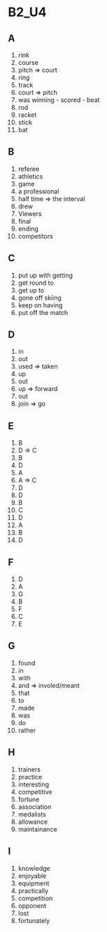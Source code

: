 # B2_U4

## A
1. rink
2. course
3. pitch => court
4. ring
5. track
6. court => pitch
7. was winning - scored - beat
8. rod
9. racket
10. stick
11. bat

## B
1. referee
2. athletics
3. game
4. a professional
5. half time => the interval
6. drew
7. Viewers
8. final
9. ending
10. competitors

## C
1. put up with getting
2. get round to
3. get up to
4. gone off skiing
5. keep on having
6. put off the match

## D
1. in
2. out
3. used => taken
4. up
5. out
6. up => forward
7. out
8. join => go

## E
1. B
2. D => C
3. B
4. D
5. A
6. A => C
7. D
8. D
9. B
10. C
11. D
12. A
13. B
14. D

## F
1. D
2. A
3. G
4. B
5. F
6. C
7. E

## G
1. found
2. in
3. with
4. and => involed/meant
5. that
6. to
7. made
8. was
9. do
10. rather

## H
1. trainers
2. practice
3. interesting
4. competitive
5. fortune
6. association
7. medalists
8. allowance
9. maintainance

## I
1. knowledge
2. enjoyable
3. equipment
4. practically
5. competition
6. opponent
7. lost
8. fortunately